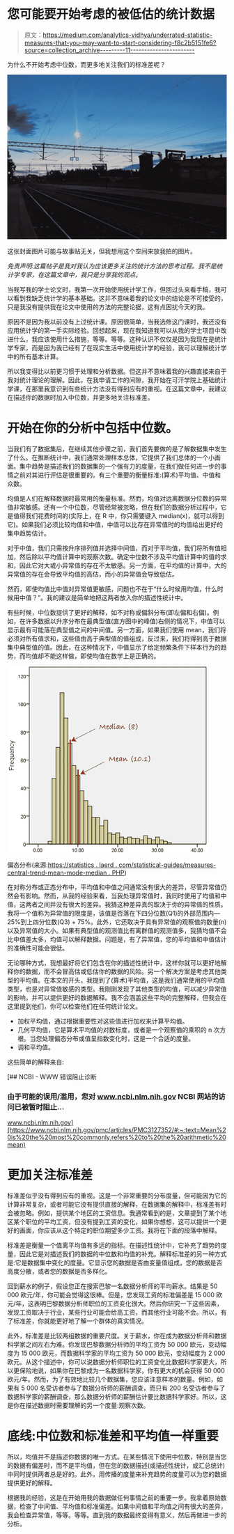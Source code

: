 # 您可能要开始考虑的被低估的统计数据

> 原文：<https://medium.com/analytics-vidhya/underrated-statistic-measures-that-you-may-want-to-start-considering-f8c2b5151fe6?source=collection_archive---------11----------------------->

为什么不开始考虑中位数，而更多地关注我们的标准差呢？

![](img/a66f7438a3379c7114c1ef57b8ececbd.png)

这张封面图片可能与故事贴无关，但我想用这个空间来放我拍的图片。

*免责声明:这篇帖子是我对我认为应该更多关注的统计方法的思考过程。我不是统计学专家，在这篇文章中，我只是分享我的观点。*

当我写我的学士论文时，我第一次开始使用统计学工作，但回过头来看手稿，我可以看到我缺乏统计学的基本基础。这并不意味着我的论文中的结论是不可接受的，只是我没有提供我在论文中使用的方法的完整论据，这有点困扰今天的我。

原因不是因为我以前没有上过统计课。原因很简单，当我选修这门课时，我还没有应用统计学的第一手实际经验。回想起来，现在我知道我可以从我的学士项目中改进什么，我应该使用什么措施，等等。等等。这种认识不仅仅是因为我现在是统计学专家，而是因为我已经有了在现实生活中使用统计学的经验，我可以理解统计学中的所有基本计算。

所以我变得比以前更习惯于处理和分析数据。但这并不意味着我的兴趣直接来自于我对统计理论的理解。因此，在我申请工作的间隙，我开始在可汗学院上基础统计学课，在那里我意识到有些统计方法没有得到应有的重视。在这篇文章中，我建议在描述你的数据时加入中位数，并更多地关注标准差。

# 开始在你的分析中包括中位数。

当我们有了数据集后，在继续其他步骤之前，我们首先要做的是了解数据集中发生了什么。在推断统计中，我们通常处理样本总体，它提供了我们总体的一个小画面。集中趋势是描述我们的数据集的一个强有力的度量，在我们做任何进一步的事情之前对其进行评估是很重要的。有三个重要的衡量标准:(算术)平均值、中值和众数。

均值是人们在解释数据时最常用的衡量标准。然而，均值对远离数据分位数的异常值非常敏感。还有一个中位数，尽管经常被忽略，但在我们的数据分析过程中，它是值得我们花费时间的(实际上，在 R 中，你只需要键入 median(x)，就可以得到它)。如果我们必须比较均值和中值，中值可以比存在异常值时的均值给出更好的集中趋势估计。

对于中值，我们只需按升序排列值并选择中间值，而对于平均值，我们将所有值相加，然后除以平均值计算中的观察次数。确定中位数不涉及平均值计算中的值的求和，因此它对大或小异常值的存在不太敏感。另一方面，在平均值的计算中，大的异常值的存在会导致平均值的高估，而小的异常值会导致低估。

然而，即使均值比中值对异常值更敏感，问题也不在于“什么时候用均值，什么时候用中值？”。我的建议是简单地把这两者放入你的描述性统计中。

有些时候，中位数提供了更好的解释，如不对称或偏斜分布(即左偏和右偏)。例如，在许多数据以升序分布在最典型值(直方图中的峰值)右侧的情况下，中值可以显示最有可能落在典型值之间的中间值。另一方面，如果我们使用 mean，我们将必须对所有值求和，这些值由高于典型值的值组成，反过来，我们将得到高于数据集中典型值的值。因此，在这种情况下，中值显示了给定频繁条件下样本行为的趋势，而均值却不能这样做，即使均值在数学上是正确的。

![](img/59f0cbf9f33b66600372fb0225953d85.png)

偏态分布(来源:[https://statistics . laerd . com/statistical-guides/measures-central-trend-mean-mode-median . PHP](https://statistics.laerd.com/statistical-guides/measures-central-tendency-mean-mode-median.php))

在对称分布或正态分布中，平均值和中值之间通常没有很大的差异，尽管异常值仍然会有影响。然而，从我的经验来看，当我处理异常值时，我同时使用了均值和中值，这两者之间并没有很大的差异。我猜这种差异真的取决于你的异常值的性质。我将一个值称为异常值的限度是，该值是否落在下四分位数(Q1)的外部范围内— 25%到上四分位数(Q3) + 75%。此外，它还取决于具有异常值的观察值的数量(n)以及异常值的大小。如果有典型值的观测值比有离群值的观测值多，我猜均值不会比中值差太多，均值可以解释数据。问题是，有了异常值，您的平均值和中值估计的准确性可能会很低。

无论哪种方式，我想最好将它们包含在你的描述性统计中，这样你就可以更好地解释你的数据，而不会冒高估或低估你的数据的风险。另一个解决方案是考虑其他类型的平均值。在本文的开头，我提到了(算术)平均值，这是我们通常使用的平均值类型，也是对异常值敏感的类型。我刚刚发现了其他类型的均值，可以减少异常值的影响，并可以提供更好的数据解释。我不会涵盖这些平均的完整解释，但我会在这里提到他们，你可以检查他们在任何统计论文。

*   加权平均值，通过根据重要性对这些值进行加权来计算平均值。
*   几何平均值，它是算术平均值的对数标度，或者是一个观察值的乘积的 n 次方根。当您处理偏态分布或值呈指数变化时，这是一个合适的度量。
*   调和平均值。

这些简单的解释来自:

 [## NCBI - WWW 错误阻止诊断

### 由于可能的误用/滥用，您对 www.ncbi.nlm.nih.gov NCBI 网站的访问已被暂时阻止…

www.ncbi.nlm.nih.gov](https://www.ncbi.nlm.nih.gov/pmc/articles/PMC3127352/#:~:text=Mean%20is%20the%20most%20commonly,refers%20to%20the%20arithmetic%20mean) 

# 更加关注标准差

标准差似乎没有得到应有的重视。这是一个非常重要的分布度量，但可能因为它的计算非常复杂，或者可能它没有提供直接的解释，在数据集的解释中，标准差有时会被忽略。例如，提供某个地区的工资信息。我通常看到的是，文章提到了某个地区某个职位的平均工资，但没有提到工资的变化，如果你想想，这可以提供一个更好的画面，你应该从这个特定的职位期望多少工资。我将在下面的段落中解释。

标准差是衡量一个值离平均值有多远的指标。在描述性统计中，它补充了趋势的度量，因此它是对描述我们的数据的中位数和均值的补充。解释标准差的另一种方式是:它是数据集中变化的度量。它显示您的数据是否由变量值组成，您的数据是否高度分散，或者您的数据是否多样化。

回到薪水的例子，假设您正在搜索巴黎一名数据分析师的平均薪水。结果是 50 000 欧元/年，你可能会觉得这很棒。但是，您发现工资的标准偏差是 15 000 欧元/年，这表明巴黎数据分析师职位的工资变化很大。然后你研究一下这些因素，发现工资取决于行业，某些行业可能会给高工资，而其他行业可能不会。所以，有了标准差，你就能更好地了解一个群体的真实情况。

此外，标准差是比较两组数据的重要尺度。关于薪水，你在成为数据分析师和数据科学家之间左右为难。你发现巴黎数据分析师的平均工资为 50 000 欧元，变动幅度为 15 000 欧元，而数据科学家的平均工资为 50 000 欧元，变动幅度为 2 000 欧元。从这个描述中，你可以说数据分析师职位的工资变化比数据科学家更大，所以更保险地说，如果你在巴黎成为一名数据科学家，你有更大的机会获得 50 000 欧元/年。然而，为了有效地比较几个数据集，您应该注意样本的数量。例如，如果有 5 000 名受访者参与了数据分析师的薪酬调查，而只有 200 名受访者参与了数据科学家的薪酬调查，那么数据分析师的薪酬估计要比数据科学家好。所以，这是你在描述数据时需要理解的另一个度量:观察次数。

# 底线:中位数和标准差和平均值一样重要

所以，均值并不是描述你数据的唯一方式。在某些情况下使用中位数，特别是当您的数据有偏差时，而不是平均值，但在您的数据描述(或描述性统计，或汇总统计)中同时提供两者总是好的。此外，用传播的度量来补充趋势的度量可以为您的数据提供更好的解释。

根据我的经验，这是在开始用我的数据做任何事情之前的重要一步。我拿着原始数据，检查了中间值、平均值和标准偏差。如果中间值和平均值之间有很大的差异，我会检查异常值，等等。等等。直到我的数据最终变得有意义，然后再做进一步的分析。
